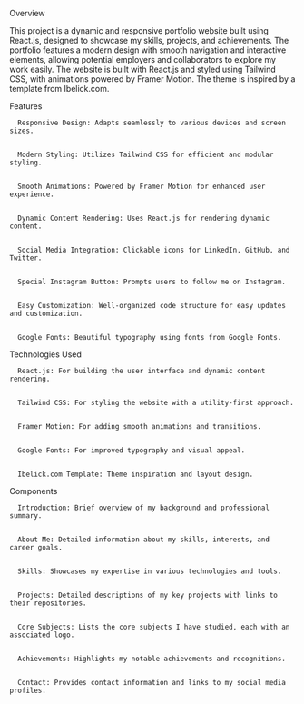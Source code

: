 Overview


This project is a dynamic and responsive portfolio website built using React.js, designed to showcase my skills, projects, and achievements. The portfolio features a modern design with smooth navigation and interactive elements, allowing potential employers and collaborators to explore my work easily. The website is built with React.js and styled using Tailwind CSS, with animations powered by Framer Motion. The theme is inspired by a template from Ibelick.com.



Features


      Responsive Design: Adapts seamlessly to various devices and screen sizes.

      
      Modern Styling: Utilizes Tailwind CSS for efficient and modular styling.

      
      Smooth Animations: Powered by Framer Motion for enhanced user experience.

      
      Dynamic Content Rendering: Uses React.js for rendering dynamic content.

      
      Social Media Integration: Clickable icons for LinkedIn, GitHub, and Twitter.

      
      Special Instagram Button: Prompts users to follow me on Instagram.

      
      Easy Customization: Well-organized code structure for easy updates and customization.

      
      Google Fonts: Beautiful typography using fonts from Google Fonts.





      
Technologies Used


      React.js: For building the user interface and dynamic content rendering.

      
      Tailwind CSS: For styling the website with a utility-first approach.

      
      Framer Motion: For adding smooth animations and transitions.

      
      Google Fonts: For improved typography and visual appeal.

      
      Ibelick.com Template: Theme inspiration and layout design.



      
Components

      
      Introduction: Brief overview of my background and professional summary.

      
      About Me: Detailed information about my skills, interests, and career goals.

      
      Skills: Showcases my expertise in various technologies and tools.

      
      Projects: Detailed descriptions of my key projects with links to their repositories.

      
      Core Subjects: Lists the core subjects I have studied, each with an associated logo.

      
      Achievements: Highlights my notable achievements and recognitions.

      
      Contact: Provides contact information and links to my social media profiles.
